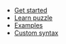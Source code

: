 <!-- docs/_sidebar.md -->

* [Get started](./GETSTARTED.md)
* [Learn puzzle](./LANGUAGE.md)
* [Examples](../examples/README.md)
* [Custom syntax](./EXTEND.md)